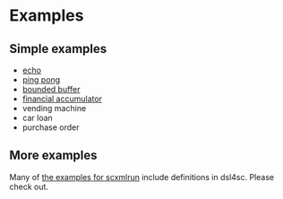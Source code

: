 # Examples

## Simple examples

- [echo](echo/README.md)
- [ping pong](ping_pong/README.md)
- [bounded buffer](bounded_buffer/README.md)
- [financial accumulator](accumulator/README.md)
- vending machine
- car loan
- purchase order

## More examples

Many of [the examples for scxmlrun](https://github.com/ldltools/scxmlrun/tree/master/examples)
include definitions in dsl4sc.
Please check out.
